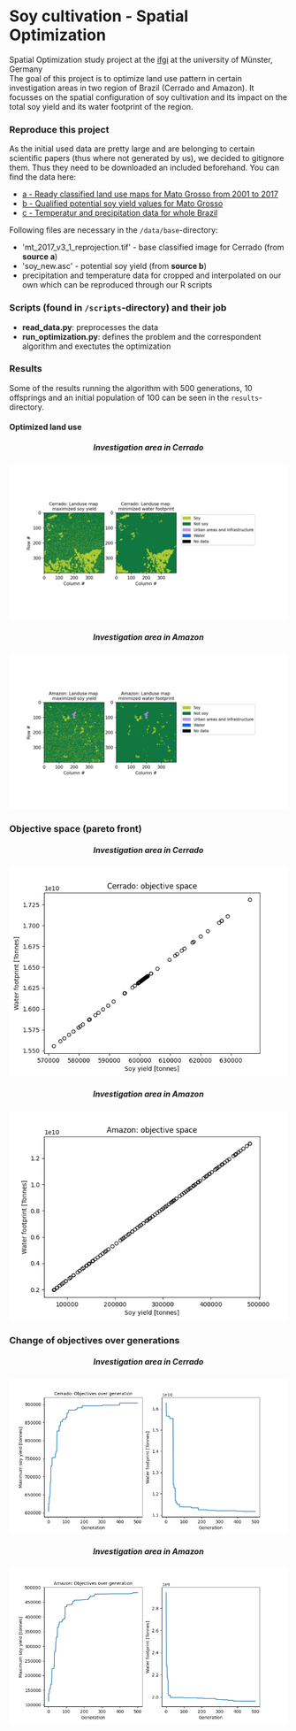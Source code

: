 # Soy cultivation - Spatial Optimization

Spatial Optimization study project at the [ifgi](https://www.uni-muenster.de/Geoinformatics/) at the university of Münster, Germany
\
The goal of this project is to optimize land use pattern in certain investigation areas in two region of Brazil (Cerrado and Amazon). It focusses on the spatial configuration of soy cultivation and its impact on the total soy yield and its water footprint of the region.

### Reproduce this project

As the initial used data are pretty large and are belonging to certain scientific papers (thus where not generated by us), we decided to gitignore them. Thus they need to be downloaded an included beforehand. You can find the data here:

- [a - Ready classified land use maps for Mato Grosso from 2001 to 2017](https://www.nature.com/articles/s41597-020-0371-4)
- [b - Qualified potential soy yield values for Mato Grosso](https://webarchive.iiasa.ac.at/Research/LUC/GAEZv3.0/)
- [c - Temperatur and precipitation data for whole Brazil](http://careyking.com/data-downloads/)

Following files are necessary in the `/data/base`-directory:
- 'mt_2017_v3_1_reprojection.tif' - base classified image for Cerrado (from **source a**)
- 'soy_new.asc' - potential soy yield (from **source b**)
- precipitation and temperature data for cropped and interpolated on our own which can be reproduced through our R scripts

### Scripts (found in `/scripts`-directory) and their job
- **read_data.py**: preprocesses the data
- **run_optimization.py**: defines the problem and the correspondent algorithm and exectutes the optimization

### Results
Some of the results running the algorithm with 500 generations, 10 offsprings and an initial population of 100 can be seen in the `results`-directory.

#### Optimized land use
<center> <h5>Investigation area in Cerrado</h5> </center>
<img src="https://github.com/bennidietz/SpatialOptimizationSoy/blob/main/results/landuse_max_Cerrado.png?raw=true">
<center> <h5>Investigation area in Amazon</h5> </center>
<img src="https://github.com/bennidietz/SpatialOptimizationSoy/blob/main/results/landuse_max_amazon.png?raw=true">

### Objective space (pareto front)
<center> <h5>Investigation area in Cerrado</h5> </center>
<img src="https://github.com/bennidietz/SpatialOptimizationSoy/blob/main/results/objective_space_Cerrado.png?raw=true">
<center> <h5>Investigation area in Amazon</h5> </center>
<img src="https://github.com/bennidietz/SpatialOptimizationSoy/blob/main/results/objective_space_amazon.png?raw=true">

### Change of objectives over generations
<center> <h5>Investigation area in Cerrado</h5> </center>
<img src="https://github.com/bennidietz/SpatialOptimizationSoy/blob/main/results/objectives_over_generations_Cerrado.png?raw=true">
<center> <h5>Investigation area in Amazon</h5> </center>
<img src="https://github.com/bennidietz/SpatialOptimizationSoy/blob/main/results/objectives_over_generations_amazon.png?raw=true">

